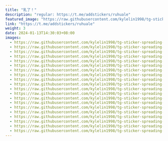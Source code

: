 ```yaml
---
title: "乳了！"
description: "regular: https://t.me/addstickers/ruhuale"
featured_image: "https://raw.githubusercontent.com/kylelin1998/tg-sticker-spreading-worldwide-images/main/img/82ae339b-be52-40c7-a257-2ec2f9be6060.jpg"
link: "https://t.me/addstickers/ruhuale"
weight: 3
date: 2024-01-13T14:30:03+08:00
images:
  - https://raw.githubusercontent.com/kylelin1998/tg-sticker-spreading-worldwide-images/main/img/82ae339b-be52-40c7-a257-2ec2f9be6060.jpg
  - https://raw.githubusercontent.com/kylelin1998/tg-sticker-spreading-worldwide-images/main/img/45fd15ad-b43d-401d-9fb8-fe7ce6797eec.jpg
  - https://raw.githubusercontent.com/kylelin1998/tg-sticker-spreading-worldwide-images/main/img/fbf23c76-7a87-43f3-b09e-5173c3010c3a.jpg
  - https://raw.githubusercontent.com/kylelin1998/tg-sticker-spreading-worldwide-images/main/img/e52ec211-dcfe-4b8e-9caa-1047d6ade863.jpg
  - https://raw.githubusercontent.com/kylelin1998/tg-sticker-spreading-worldwide-images/main/img/aa5b75ee-08bc-4715-b9cd-b9f5779d4386.jpg
  - https://raw.githubusercontent.com/kylelin1998/tg-sticker-spreading-worldwide-images/main/img/3683cc82-49cc-4b66-a63a-ab4a65d2ad3c.jpg
  - https://raw.githubusercontent.com/kylelin1998/tg-sticker-spreading-worldwide-images/main/img/8e0d4661-bd5d-44e9-8234-9970b7d6676f.jpg
  - https://raw.githubusercontent.com/kylelin1998/tg-sticker-spreading-worldwide-images/main/img/731e8225-4556-45cc-9503-be334e71b505.jpg
  - https://raw.githubusercontent.com/kylelin1998/tg-sticker-spreading-worldwide-images/main/img/8593c29f-696c-44a7-9e3f-fa5c25e5d7cc.jpg
  - https://raw.githubusercontent.com/kylelin1998/tg-sticker-spreading-worldwide-images/main/img/8841dfb6-6ced-4f38-a9ac-20db85931949.jpg
  - https://raw.githubusercontent.com/kylelin1998/tg-sticker-spreading-worldwide-images/main/img/4b1ff53f-c253-4990-be14-4bfdbff39f26.jpg
  - https://raw.githubusercontent.com/kylelin1998/tg-sticker-spreading-worldwide-images/main/img/87a52010-f482-40b7-bb5e-625d0873c967.jpg
  - https://raw.githubusercontent.com/kylelin1998/tg-sticker-spreading-worldwide-images/main/img/5f659f53-da8c-4be9-a36f-d49406f862f5.jpg
  - https://raw.githubusercontent.com/kylelin1998/tg-sticker-spreading-worldwide-images/main/img/aaba6dba-fb8a-4581-8e32-bc716887990d.jpg
  - https://raw.githubusercontent.com/kylelin1998/tg-sticker-spreading-worldwide-images/main/img/7d49d2f6-31c0-4e31-9857-afb7b16ce046.jpg
  - https://raw.githubusercontent.com/kylelin1998/tg-sticker-spreading-worldwide-images/main/img/b700448c-3b85-4510-8be8-5b86381c8d1f.jpg
  - https://raw.githubusercontent.com/kylelin1998/tg-sticker-spreading-worldwide-images/main/img/ab52d8d4-ace0-4383-afe6-907fe715888c.jpg
  - https://raw.githubusercontent.com/kylelin1998/tg-sticker-spreading-worldwide-images/main/img/be4eee61-3b6c-48ff-a42c-ec84dcf0d9a7.jpg
  - https://raw.githubusercontent.com/kylelin1998/tg-sticker-spreading-worldwide-images/main/img/96f7ca22-055e-4d6a-b38e-bd71d5440674.jpg
  - https://raw.githubusercontent.com/kylelin1998/tg-sticker-spreading-worldwide-images/main/img/a0699696-2331-4376-929e-9d9089f8c7ae.jpg
---
```

